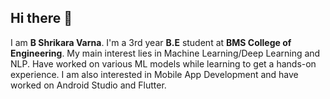 ## Hi there 👋

I am **B Shrikara Varna**. I'm a 3rd year **B.E** student at **BMS College of Engineering**. My main interest lies in Machine Learning/Deep Learning and NLP. Have worked on various ML models while learning to get a hands-on experience. I am also interested in Mobile App Development and have worked on Android Studio and Flutter. 

<!--
**ShrikaraVarna/ShrikaraVarna** is a ✨ _special_ ✨ repository because its `README.md` (this file) appears on your GitHub profile.

Here are some ideas to get you started:

- 🔭 I’m currently working on ...
- 🌱 I’m currently learning ...
- 👯 I’m looking to collaborate on ...
- 🤔 I’m looking for help with ...
- 💬 Ask me about ...
- 📫 How to reach me: ...
- 😄 Pronouns: ...
- ⚡ Fun fact: ...
-->
